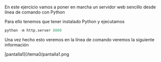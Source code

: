En este ejercicio vamos a poner en marcha un servidor web sencillo desde línea de comando con Python

Para ello tenemos que tener instalado Python y ejecutamos

```python
python -m http.server 8000
```

Una vez hecho esto veremos en la línea de comando veremos la siguiente información

[pantalla1](/tema0/pantalla1.png
